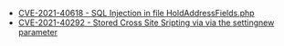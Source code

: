 


- [CVE-2021-40618 - SQL Injection in file HoldAddressFields.php](CVE-2021-40618.md)
- [CVE-2021-40292 - Stored Cross Site Sripting via via the settingnew parameter](CVE-2021-40292.md)
